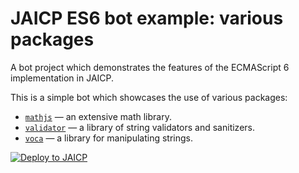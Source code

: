 # JAICP ES6 bot example: various packages

A bot project which demonstrates the features of the ECMAScript 6 implementation in JAICP.

This is a simple bot which showcases the use of various packages:

- [`mathjs`](https://mathjs.org/) — an extensive math library.
- [`validator`](https://www.npmjs.com/package/validator) — a library of string validators and sanitizers.
- [`voca`](https://vocajs.com/) — a library for manipulating strings.

[![Deploy to JAICP](https://just-ai.com/img/deploy-to-jaicp.svg)](https://zenbot-dev.just-ai.com/project-create/jaicp/external)
